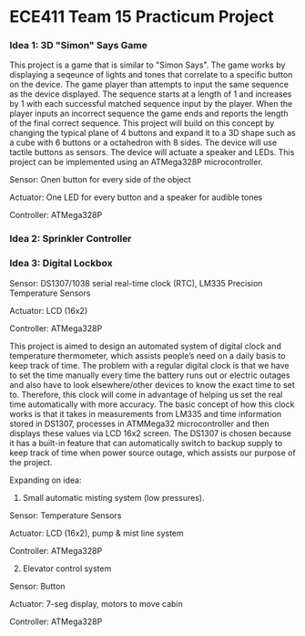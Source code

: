 # ECE411 Team 15 Practicum Project

### Idea 1: 3D "Simon" Says Game

This project is a game that is similar to "Simon Says".  The game works by displaying a seqeunce of 
lights and tones that correlate to a specific button on the device.  The game player than attempts to 
input the same sequence as the device displayed.  The sequence starts at a length of 1 and increases by 1 
with each successful matched sequence input by the player.  When the player inputs an incorrect sequence 
the game ends and reports the length of the final correct sequence. This project will build on this 
concept by changing the typical plane of 4 buttons and expand it to a 3D shape such as a cube with 6 
buttons or a octahedron with 8 sides.  The device will use tactile buttons as sensors. The device will 
actuate a speaker and LEDs.  This project can be implemented using an ATMega328P microcontroller.

Sensor: Onen button for every side of the object

Actuator: One LED for every button and a speaker for audible tones

Controller: ATMega328P

### Idea 2: Sprinkler Controller

### Idea 3: Digital Lockbox
Sensor: DS1307/1038 serial real-time clock (RTC), LM335 Precision Temperature Sensors 

Actuator: LCD (16x2)

Controller: ATMega328P

This project is aimed to design an automated system of digital clock and temperature thermometer, which 
assists people’s need on a daily basis to keep track of time. The problem with a regular digital clock 
is that we have to set the time manually every time the battery runs out or electric outages and also 
have to look elsewhere/other devices to know the exact time to set to. Therefore, this clock will come 
in advantage of helping us set the real time automatically with more accuracy. The basic concept of how
this clock works is that it takes in measurements from LM335 and time information stored in DS1307, 
processes in ATMMega32 microcontroller and then displays these values via LCD 16x2 screen. The DS1307 
is chosen because it has a built-in feature that can automatically switch to backup supply to keep 
track of time when power source outage, which assists our purpose of the project. 

Expanding on idea: 
1. Small automatic misting system (low pressures).

Sensor: Temperature Sensors 

Actuator: LCD (16x2), pump & mist line system

Controller: ATMega328P

2. Elevator control system

Sensor: Button 

Actuator: 7-seg display, motors to move cabin

Controller: ATMega328P

